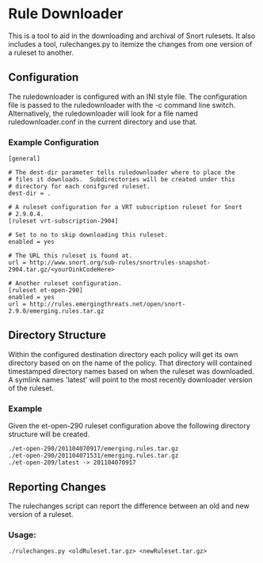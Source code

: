 Rule Downloader
===============

This is a tool to aid in the downloading and archival of Snort
rulesets.  It also includes a tool, rulechanges.py to itemize the
changes from one version of a ruleset to another.

Configuration
-------------

The ruledownloader is configured with an INI style file.  The
configuration file is passed to the ruledownloader with the -c command
line switch.  Alternatively, the ruledownloader will look for a file
named ruledownloader.conf in the current directory and use that.

### Example Configuration

    [general]
    
    # The dest-dir parameter tells ruledownloader where to place the
    # files it downloads.  Subdirectories will be created under this
    # directory for each conifgured ruleset.
    dest-dir = .
    
    # A ruleset configuration for a VRT subscription ruleset for Snort
    # 2.9.0.4.
    [ruleset vrt-subscription-2904]

    # Set to no to skip downloading this ruleset.
    enabled = yes

    # The URL this ruleset is found at.
    url = http://www.snort.org/sub-rules/snortrules-snapshot-2904.tar.gz/<yourOinkCodeHere>
    
    # Another ruleset configuration.
    [ruleset et-open-290]
    enabled = yes
    url = http://rules.emergingthreats.net/open/snort-2.9.0/emerging.rules.tar.gz

Directory Structure
-------------------

Within the configured destination directory each policy will get its
own directory based on on the name of the policy.  That directory will
contained timestamped directory names based on when the ruleset was
downloaded.  A symlink names 'latest' will point to the most recently
downloader version of the ruleset.

### Example

Given the et-open-290 ruleset configuration above the following
directory structure will be created.

    ./et-open-290/201104070917/emerging.rules.tar.gz
    ./et-open-290/201104071531/emerging.rules.tar.gz
    ./et-open-209/latest -> 201104070917

Reporting Changes
-----------------

The rulechanges script can report the difference between an old and
new version of a ruleset.

### Usage:

    ./rulechanges.py <oldRuleset.tar.gz> <newRuleset.tar.gz>
